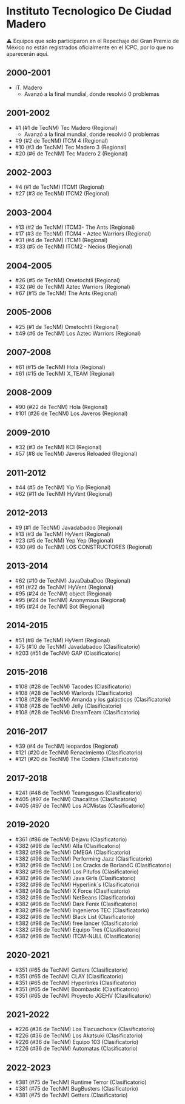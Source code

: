 # Instituto Tecnologico De Ciudad Madero

:warning: Equipos que solo participaron en el Repechaje del Gran Premio de México no están registrados oficialmente en el ICPC, por lo que no aparecerán aquí.

## 2000-2001

- IT. Madero
  - Avanzó a la final mundial, donde resolvió 0 problemas

## 2001-2002

- #1 (#1 de TecNM) Tec Madero (Regional)
  - Avanzó a la final mundial, donde resolvió 0 problemas
- #9 (#2 de TecNM) ITCM 4 (Regional)
- #10 (#3 de TecNM) Tec Madero 3 (Regional)
- #20 (#6 de TecNM) Tec Madero 2 (Regional)

## 2002-2003

- #4 (#1 de TecNM) ITCM1 (Regional)
- #27 (#3 de TecNM) ITCM2 (Regional)

## 2003-2004

- #13 (#2 de TecNM) ITCM3- The Ants (Regional)
- #17 (#3 de TecNM) ITCM4 - Aztec Warriors (Regional)
- #31 (#4 de TecNM) ITCM1 (Regional)
- #33 (#5 de TecNM) ITCM2 - Necios (Regional)

## 2004-2005

- #26 (#5 de TecNM) Ometochtli (Regional)
- #32 (#6 de TecNM) Aztec Warriors (Regional)
- #67 (#15 de TecNM) The Ants (Regional)

## 2005-2006

- #25 (#1 de TecNM) Ometochtli (Regional)
- #49 (#6 de TecNM) Los Aztec Warriors (Regional)

## 2007-2008

- #61 (#15 de TecNM) Hola (Regional)
- #61 (#15 de TecNM) X_TEAM (Regional)

## 2008-2009

- #90 (#22 de TecNM) Hola (Regional)
- #101 (#26 de TecNM) Los Javeros (Regional)

## 2009-2010

- #32 (#3 de TecNM) KCI (Regional)
- #57 (#8 de TecNM) Javeros Reloaded (Regional)

## 2011-2012

- #44 (#5 de TecNM) Yip Yip (Regional)
- #62 (#11 de TecNM) HyVent (Regional)

## 2012-2013

- #9 (#1 de TecNM) Javadabadoo (Regional)
- #13 (#3 de TecNM) HyVent (Regional)
- #23 (#5 de TecNM) Yep Yep (Regional)
- #30 (#9 de TecNM) LOS CONSTRUCTORES (Regional)

## 2013-2014

- #62 (#10 de TecNM) JavaDabaDoo (Regional)
- #91 (#22 de TecNM) HyVent (Regional)
- #95 (#24 de TecNM) object (Regional)
- #95 (#24 de TecNM) Anonymous (Regional)
- #95 (#24 de TecNM) Bot (Regional)

## 2014-2015

- #51 (#8 de TecNM) HyVent (Regional)
- #75 (#10 de TecNM) Javadabadoo (Clasificatorio)
- #203 (#51 de TecNM) GAP (Clasificatorio)

## 2015-2016

- #108 (#28 de TecNM) Tacodes (Clasificatorio)
- #108 (#28 de TecNM) Warlords (Clasificatorio)
- #108 (#28 de TecNM) Amanda y los galácticos (Clasificatorio)
- #108 (#28 de TecNM) Jelly (Clasificatorio)
- #108 (#28 de TecNM) DreamTeam (Clasificatorio)

## 2016-2017

- #39 (#4 de TecNM) leopardos (Regional)
- #121 (#20 de TecNM) Renacimiento (Clasificatorio)
- #121 (#20 de TecNM) The Coders (Clasificatorio)

## 2017-2018

- #241 (#48 de TecNM) Teamgusgus (Clasificatorio)
- #405 (#97 de TecNM) Chacalitos (Clasificatorio)
- #405 (#97 de TecNM) Los ACMistas (Clasificatorio)

## 2019-2020

- #361 (#86 de TecNM) Dejavu (Clasificatorio)
- #382 (#98 de TecNM) Alfa (Clasificatorio)
- #382 (#98 de TecNM) OMEGA (Clasificatorio)
- #382 (#98 de TecNM) Performing Jazz (Clasificatorio)
- #382 (#98 de TecNM) Los Cracks de BorlandC (Clasificatorio)
- #382 (#98 de TecNM) Los Pitufos (Clasificatorio)
- #382 (#98 de TecNM) Java Girls (Clasificatorio)
- #382 (#98 de TecNM) Hyperlink`s (Clasificatorio)
- #382 (#98 de TecNM) X Force (Clasificatorio)
- #382 (#98 de TecNM) NetBeans (Clasificatorio)
- #382 (#98 de TecNM) Dark Fenix (Clasificatorio)
- #382 (#98 de TecNM) Ingenieros TEC (Clasificatorio)
- #382 (#98 de TecNM) Black List (Clasificatorio)
- #382 (#98 de TecNM) free lancer (Clasificatorio)
- #382 (#98 de TecNM) Equipo Tres (Clasificatorio)
- #382 (#98 de TecNM) ITCM-NULL (Clasificatorio)

## 2020-2021

- #351 (#65 de TecNM) Getters (Clasificatorio)
- #351 (#65 de TecNM) CLAY (Clasificatorio)
- #351 (#65 de TecNM) Hyperlinks (Clasificatorio)
- #351 (#65 de TecNM) Boombastic (Clasificatorio)
- #351 (#65 de TecNM) Proyecto JGEHV (Clasificatorio)

## 2021-2022

- #226 (#36 de TecNM) Los Tlacuachos:v (Clasificatorio)
- #226 (#36 de TecNM) Los Akatsuki  (Clasificatorio)
- #226 (#36 de TecNM) Equipo 103 (Clasificatorio)
- #226 (#36 de TecNM) Automatas (Clasificatorio)

## 2022-2023

- #381 (#75 de TecNM) Runtime Terror (Clasificatorio)
- #381 (#75 de TecNM) BugBusters (Clasificatorio)
- #381 (#75 de TecNM) Getters (Clasificatorio)


